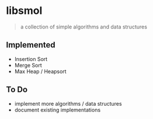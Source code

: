 # libsmol
> a collection of simple algorithms and data structures

## Implemented
 * Insertion Sort
 * Merge Sort
 * Max Heap / Heapsort

## To Do
 * implement more algorithms / data structures
 * document existing implementations

